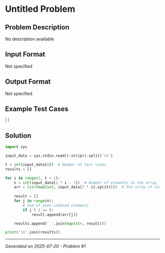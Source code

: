 # Untitled Problem

## Problem Description
No description available

## Input Format
Not specified

## Output Format
Not specified

## Example Test Cases
```json
[]
```

## Solution
```python
import sys

input_data = sys.stdin.read().strip().split('\n')

t = int(input_data[0])  # Number of test cases
results = []

for i in range(1, t + 1):
    n = int(input_data[2 * i - 1])  # Number of elements in the array
    arr = list(map(int, input_data[2 * i].split()))  # The array of elements
    
    result = []
    for j in range(n):
        # Sum of even indexed elements
        if j % 2 == 0:
            result.append(arr[j])

    results.append(' '.join(map(str, result)))

print('\n'.join(results))
```

---
*Generated on 2025-07-20 - Problem #1*